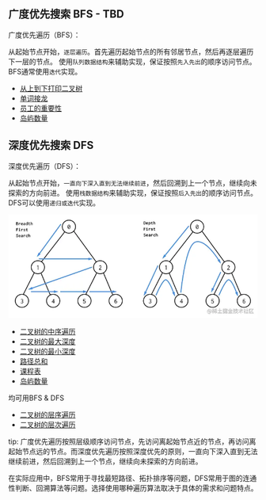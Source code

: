 ## 广度优先搜索 BFS - TBD

广度优先遍历（BFS）：

从起始节点开始，`逐层遍历`。首先遍历起始节点的所有邻居节点，然后再逐层遍历下一层的节点。
使用`队列数据结构`来辅助实现，保证按照`先入先出`的顺序访问节点。
BFS通常使用`迭代`实现。

- [从上到下打印二叉树](./从上到下打印二叉树.md)
- [单词接龙](./单词接龙.md)
- [员工的重要性](./员工的重要性.md)
- [岛屿数量](./岛屿数量.md)

## 深度优先搜索 DFS

深度优先遍历（DFS）：

从起始节点开始，`一直向下深入直到无法继续前进`，然后回溯到上一个节点，继续向未探索的方向前进。
使用`栈数据结构`来辅助实现，保证按照`后入先出`的顺序访问节点。
DFS可以使用`递归或迭代`实现。

![Alt text](../images/DFS+BFS.png)

- [二叉树的中序遍历](./.md)
- [二叉树的最大深度](./.md)
- [二叉树的最小深度](./.md)
- [路径总和](./路径总和.md)
- [课程表](./课程表.md)
- [岛屿数量](./岛屿数量.md)


均可用BFS &  DFS
- [二叉树的层序遍历](/dataStructure/二叉树/leetcode+字节-二叉树的层序遍历.md)
- [二叉树的层次遍历](/dataStructure/二叉树/leetcode-二叉树的层次遍历.md)

tip: 
广度优先遍历按照层级顺序访问节点，先访问离起始节点近的节点，再访问离起始节点远的节点。而深度优先遍历按照深度优先的原则，一直向下深入直到无法继续前进，然后回溯到上一个节点，继续向未探索的方向前进。

在实际应用中，BFS常用于寻找最短路径、拓扑排序等问题，DFS常用于图的连通性判断、回溯算法等问题。选择使用哪种遍历算法取决于具体的需求和问题特点。

